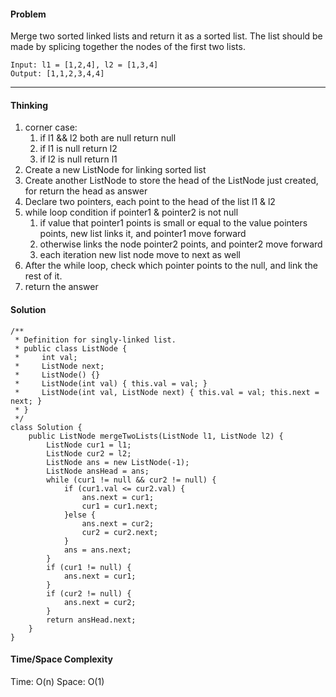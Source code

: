 #### Problem

Merge two sorted linked lists and return it as a sorted list. The list should be made by splicing together the nodes of the first two lists.

```
Input: l1 = [1,2,4], l2 = [1,3,4]
Output: [1,1,2,3,4,4]
```
---

#### Thinking
1. corner case: 
	1. if l1 && l2 both are null return null
	2. if l1 is null return l2
	3. if l2 is null return l1
2. Create a new ListNode for linking sorted list
3. Create another ListNode to store the head of the ListNode just created, for return the head as answer
3. Declare two pointers, each point to the head of the list l1 & l2
4. while loop condition if pointer1 & pointer2 is not null
	1. if value that pointer1 points is small or equal to the value pointers points, new list links it, and pointer1 move forward
	2. otherwise links the node pointer2 points, and pointer2 move forward
	3. each iteration new list node move to next as well
5. After the while loop, check which pointer points to the null, and link the rest of it.
6. return the answer


#### Solution
```
/**
 * Definition for singly-linked list.
 * public class ListNode {
 *     int val;
 *     ListNode next;
 *     ListNode() {}
 *     ListNode(int val) { this.val = val; }
 *     ListNode(int val, ListNode next) { this.val = val; this.next = next; }
 * }
 */
class Solution {
    public ListNode mergeTwoLists(ListNode l1, ListNode l2) {
        ListNode cur1 = l1;
        ListNode cur2 = l2;
        ListNode ans = new ListNode(-1);
        ListNode ansHead = ans;
        while (cur1 != null && cur2 != null) {
            if (cur1.val <= cur2.val) {
                ans.next = cur1;
                cur1 = cur1.next;
            }else {
                ans.next = cur2;
                cur2 = cur2.next;
            }
            ans = ans.next;
        }
        if (cur1 != null) {
            ans.next = cur1;
        }
        if (cur2 != null) {
            ans.next = cur2;
        }
        return ansHead.next;
    }
}
```
#### Time/Space Complexity

Time: O(n) Space: O(1)
